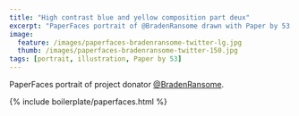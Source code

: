 ```yaml
---
title: "High contrast blue and yellow composition part deux"
excerpt: "PaperFaces portrait of @BradenRansome drawn with Paper by 53 on an iPad."
image: 
  feature: /images/paperfaces-bradenransome-twitter-lg.jpg
  thumb: /images/paperfaces-bradenransome-twitter-150.jpg
tags: [portrait, illustration, Paper by 53]
---
```


PaperFaces portrait of project donator [@BradenRansome](http://twitter.com/BradenRansome).

{% include boilerplate/paperfaces.html %}